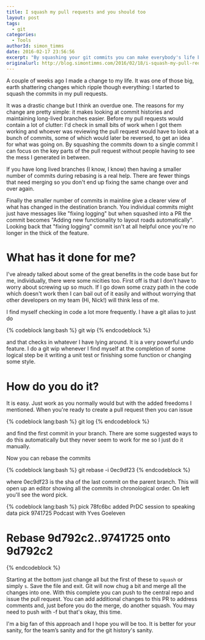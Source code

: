```yaml
---
title: I squash my pull requests and you should too
layout: post
tags:
  - git
categories:
  - Tools
authorId: simon_timms
date: 2016-02-17 23:56:56 
excerpt: "By squashing your git commits you can make everybody's life better except for Idi Amin"
originalurl: http://blog.simontimms.com/2016/02/18/i-squash-my-pull-requests-and-you-should-too/
---
```


A couple of weeks ago I made a change to my life. It was one of those big, earth shattering changes which ripple though everything: I started to squash the commits in my pull requests.

It was a drastic change but I think an overdue one. The reasons for my change are pretty simple: it makes looking at commit histories and maintaining long-lived branches easier. Before my pull requests would contain a lot of clutter: I'd check in small bits of work when I got them working and whoever was reviewing the pull request would have to look at a bunch of commits, some of which would later be reversed, to get an idea for what was going on. By squashing the commits down to a single commit I can focus on the key parts of the pull request without people having to see the mess I generated in between. 

If you have long lived branches (I know, I know) then having a smaller number of commits during rebasing is a real help. There are fewer things that need merging so you don't end up fixing the same change over and over again. 

Finally the smaller number of commits in mainline give a clearer view of what has changed in the destination branch. You individual commits might just have messages like "fixing logging" but when squashed into a PR the commit becomes "Adding new functionality to layout roads automatically". Looking back that "fixing logging" commit isn't at all helpful once you're no longer in the thick of the feature. 

# What has it done for me?

I've already talked about some of the great benefits in the code base but for me, individually, there were some nicities too. First off is that I don't have to worry about screwing up so much. If I go down some crazy path in the code which doesn't work then I can bail out of it easily and without worrying that other developers on my team (Hi, Nick!) will think less of me. 

I find myself checking in code a lot more frequently. I have a git alias to just do 

{% codeblock lang:bash %}
git wip
{% endcodeblock %}


and that checks in whatever I have lying around. It is a very powerful undo feature. I do a git wip whenever I find myself at the completion of some logical step be it writing a unit test or finishing some function or changing some style.  

# How do you do it?

It is easy. Just work as you normally would but with the added freedoms I mentioned. When you're ready to create a pull request then you can issue

{% codeblock lang:bash %}
git log
{% endcodeblock %}

and find the first commit in your branch. There are some suggested ways to do this automatically but they never seem to work for me so I just do it manually. 

Now you can rebase the commits

{% codeblock lang:bash %}
git rebase -i 0ec9df23
{% endcodeblock %}

where 0ec9df23 is the sha of the last commit on the parent branch. This will open up an editor showing all the commits in chronological order. On left you'll see the word pick. 

{% codeblock lang:bash %}
pick 78fc6bc added PrDC session to speaking data
pick 9741725 Podcast with Yves Goeleven

# Rebase 9d792c2..9741725 onto 9d792c2
{% endcodeblock %}

Starting at the bottom just change all but the first of these to `squash` or simply `s`. Save the file and exit. Git will now chug a bit and merge all the changes into one. With this complete you can push to the central repo and issue the pull request. You can add additional changes to this PR to address comments and, just before you do the merge, do another squash. You may need to push with -f but that's okay, this time. 

I'm a big fan of this approach and I hope you will be too. It is better for your sanity, for the team’s sanity and for the git history's sanity.
